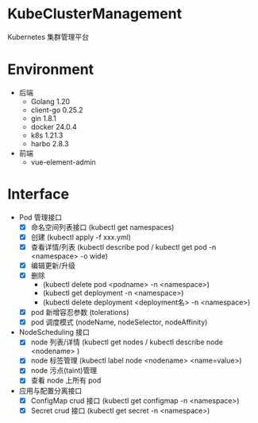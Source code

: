 # KubeClusterManagement

Kubernetes 集群管理平台

# Environment

- 后端
    - Golang 1.20
    - client-go 0.25.2
    - gin 1.8.1
    - docker 24.0.4
    - k8s 1.21.3
    - harbo 2.8.3
- 前端
    - vue-element-admin


# Interface

- Pod 管理接口
    - [x] 命名空间列表接口 (kubectl get namespaces)
    - [x] 创建 (kubectl apply -f xxx.yml)
    - [x] 查看详情/列表 (kubectl describe pod / kubectl get pod -n \<namespace\> -o wide)
    - [x] 编辑更新/升级
    - [x] 删除 
        - (kubectl delete pod \<podname\> -n \<namespace\>)
        - (kubectl get deployment -n \<namespace\>)
        - (kubectl delete deployment \<deployment名\> -n \<namespace\>)
    - [x] pod 新增容忍参数 (tolerations)
    - [x] pod 调度模式 (nodeName, nodeSelector, nodeAffinity)
- NodeScheduling 接口
    - [x] node 列表/详情 (kubectl get nodes / kubectl describe node \<nodename\> )
    - [x] node 标签管理 (kubectl label node \<nodename\> <name=value>)
    - [x] node 污点(taint)管理
    - [x] 查看 node 上所有 pod
- 应用与配置分离接口
    - [x] ConfigMap crud 接口 (kubectl get configmap -n \<namespace\>)
    - [x] Secret crud 接口 (kubectl get secret -n \<namespace\>)
